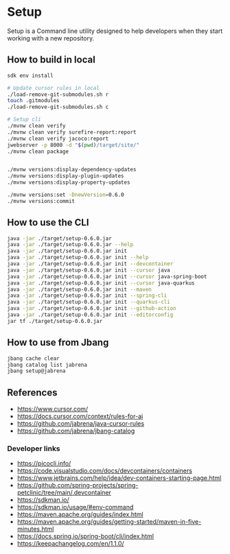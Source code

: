 # Setup

Setup is a Command line utility designed to help developers when they start working with a new repository.

## How to build in local

```bash
sdk env install

# Update cursor rules in local
./load-remove-git-submodules.sh r
touch .gitmodules
./load-remove-git-submodules.sh c

# Setup cli
./mvnw clean verify 
./mvnw clean verify surefire-report:report
./mvnw clean verify jacoco:report
jwebserver -p 8000 -d "$(pwd)/target/site/"
./mvnw clean package


./mvnw versions:display-dependency-updates
./mvnw versions:display-plugin-updates
./mvnw versions:display-property-updates

./mvnw versions:set -DnewVersion=0.6.0
./mvnw versions:commit
```

## How to use the CLI

```bash
java -jar ./target/setup-0.6.0.jar
java -jar ./target/setup-0.6.0.jar --help
java -jar ./target/setup-0.6.0.jar init
java -jar ./target/setup-0.6.0.jar init --help
java -jar ./target/setup-0.6.0.jar init --devcontainer
java -jar ./target/setup-0.6.0.jar init --cursor java
java -jar ./target/setup-0.6.0.jar init --cursor java-spring-boot
java -jar ./target/setup-0.6.0.jar init --cursor java-quarkus
java -jar ./target/setup-0.6.0.jar init --maven
java -jar ./target/setup-0.6.0.jar init --spring-cli
java -jar ./target/setup-0.6.0.jar init --quarkus-cli
java -jar ./target/setup-0.6.0.jar init --github-action
java -jar ./target/setup-0.6.0.jar init --editorconfig
jar tf ./target/setup-0.6.0.jar
```

## How to use from Jbang

```bash
jbang cache clear
jbang catalog list jabrena
jbang setup@jabrena
```

## References

- https://www.cursor.com/
- https://docs.cursor.com/context/rules-for-ai
- https://github.com/jabrena/java-cursor-rules
- https://github.com/jabrena/jbang-catalog

### Developer links

- https://picocli.info/
- https://code.visualstudio.com/docs/devcontainers/containers
- https://www.jetbrains.com/help/idea/dev-containers-starting-page.html
- https://github.com/spring-projects/spring-petclinic/tree/main/.devcontainer
- https://sdkman.io/
- https://sdkman.io/usage/#env-command
- https://maven.apache.org/guides/index.html
- https://maven.apache.org/guides/getting-started/maven-in-five-minutes.html
- https://docs.spring.io/spring-boot/cli/index.html
- https://keepachangelog.com/en/1.1.0/
